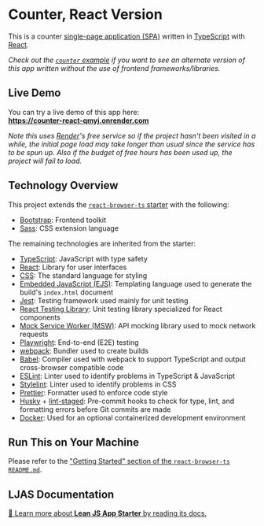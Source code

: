 # Counter, React Version

This is a counter [single-page application (SPA)](https://en.wikipedia.org/wiki/Single-page_application) written in [TypeScript](https://typescriptlang.org) with [React](https://react.dev).

_Check out the [`counter` example](https://github.com/mattlean/lean-js-app-starter/tree/master/starters/counter) if you want to see an alternate version of this app written without the use of frontend frameworks/libraries._

## Live Demo

You can try a live demo of this app here:  
**https://counter-react-qmyj.onrender.com**

_Note this uses [Render](https://render.com)'s free service so if the project hasn't been visited in a while, the initial page load may take longer than usual since the service has to be spun up. Also if the budget of free hours has been used up, the project will fail to load._

## Technology Overview

This project extends the [`react-browser-ts` starter](https://github.com/mattlean/lean-js-app-starter/tree/master/starters/react-browser-ts) with the following:

-   [Bootstrap](https://getbootstrap.com): Frontend toolkit
-   [Sass](https://sass-lang.com): CSS extension language

The remaining technologies are inherited from the starter:

-   [TypeScript](https://typescriptlang.org): JavaScript with type safety
-   [React](https://react.dev): Library for user interfaces
-   [CSS](https://w3.org/Style/CSS/Overview.en.html): The standard language for styling
-   [Embedded JavaScript (EJS)](https://ejs.co): Templating language used to generate the build's `index.html` document
-   [Jest](https://jestjs.io): Testing framework used mainly for unit testing
-   [React Testing Library](https://testing-library.com/docs/react-testing-library/intro): Unit testing library specialized for React components
-   [Mock Service Worker (MSW)](https://mswjs.io): API mocking library used to mock network requests
-   [Playwright](https://playwright.dev): End-to-end (E2E) testing
-   [webpack](https://webpack.js.org): Bundler used to create builds
-   [Babel](https://babeljs.io): Compiler used with webpack to support TypeScript and output cross-browser compatible code
-   [ESLint](https://eslint.org): Linter used to identify problems in TypeScript & JavaScript
-   [Stylelint](https://stylelint.io): Linter used to identify problems in CSS
-   [Prettier](https://prettier.io): Formatter used to enforce code style
-   [Husky](https://typicode.github.io/husky) + [lint-staged](https://github.com/okonet/lint-staged): Pre-commit hooks to check for type, lint, and formatting errors before Git commits are made
-   [Docker](https://docker.com): Used for an optional containerized development environment

## Run This on Your Machine

Please refer to the ["Getting Started" section of the `react-browser-ts` `README.md`](https://github.com/mattlean/lean-js-app-starter/tree/master/starters/react-browser-ts#getting-started).

## LJAS Documentation

[📖 Learn more about **Lean JS App Starter** by reading its docs.](https://github.com/mattlean/lean-js-app-starter/tree/master/docs)
